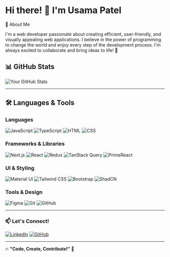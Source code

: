 # Hi there! 👋 I'm Usama Patel

🚀 About Me

I'm a web developer passionate about creating efficient, user-friendly, and visually appealing web applications. I believe in the power of programming to change the world and enjoy every step of the development process. I'm always excited to collaborate and bring ideas to life! 🚀

## 📊 GitHub Stats

![Your GitHub Stats](https://github-readme-stats.vercel.app/api?username=usamacodezee&show_icons=true&theme=radical&count_private=true)

---

## 🛠️ Languages & Tools

### **Languages**
![JavaScript](https://img.shields.io/badge/JavaScript-F7DF1E?style=for-the-badge&logo=javascript&logoColor=black)
![TypeScript](https://img.shields.io/badge/TypeScript-007ACC?style=for-the-badge&logo=typescript&logoColor=white)
![HTML](https://img.shields.io/badge/HTML5-E34F26?style=for-the-badge&logo=html5&logoColor=white)
![CSS](https://img.shields.io/badge/CSS3-1572B6?style=for-the-badge&logo=css3&logoColor=white)

### **Frameworks & Libraries**
![Next.js](https://img.shields.io/badge/Next.js-000?style=for-the-badge&logo=nextdotjs&logoColor=white)
![React](https://img.shields.io/badge/React-61DAFB?style=for-the-badge&logo=react&logoColor=black)
![Redux](https://img.shields.io/badge/Redux-764ABC?style=for-the-badge&logo=redux&logoColor=white)
![TanStack Query](https://img.shields.io/badge/TanStack%20Query-FF4154?style=for-the-badge&logo=reactquery&logoColor=white)
![PrimeReact](https://img.shields.io/badge/PrimeReact-00A6FF?style=for-the-badge&logo=prime-react&logoColor=white)

### **UI & Styling**
![Material UI](https://img.shields.io/badge/Material%20UI-0081CB?style=for-the-badge&logo=mui&logoColor=white)
![Tailwind CSS](https://img.shields.io/badge/Tailwind%20CSS-06B6D4?style=for-the-badge&logo=tailwindcss&logoColor=white)
![Bootstrap](https://img.shields.io/badge/Bootstrap-7952B3?style=for-the-badge&logo=bootstrap&logoColor=white)
![ShadCN](https://img.shields.io/badge/ShadCN-000?style=for-the-badge&logo=shadcn&logoColor=white)

### **Tools & Design**
![Figma](https://img.shields.io/badge/Figma-F24E1E?style=for-the-badge&logo=figma&logoColor=white)
![Git](https://img.shields.io/badge/Git-F05032?style=for-the-badge&logo=git&logoColor=white)
![GitHub](https://img.shields.io/badge/GitHub-181717?style=for-the-badge&logo=github&logoColor=white)

---

### 📫 Let's Connect!

[![LinkedIn](https://img.shields.io/badge/LinkedIn-0A66C2?style=for-the-badge&logo=linkedin&logoColor=white)](https://linkedin.com/in/usama-patel-173a11220)
[![GitHub](https://img.shields.io/badge/GitHub-181717?style=for-the-badge&logo=github&logoColor=white)](https://github.com/usamacodezee)

---

🔥 **"Code, Create, Contribute!"** 🚀
